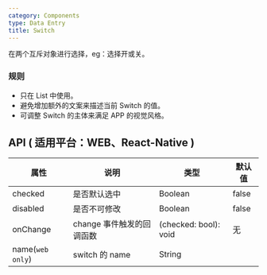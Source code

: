 ```yaml
---
category: Components
type: Data Entry
title: Switch
---
```



在两个互斥对象进行选择，eg：选择开或关。

### 规则
- 只在 List 中使用。
- 避免增加额外的文案来描述当前 Switch 的值。
- 可调整 Switch 的主体来满足 APP 的视觉风格。


## API ( 适用平台：WEB、React-Native )

| 属性        | 说明           | 类型         | 默认值       |
|------------|----------------|-------------|--------------|
| checked    | 是否默认选中    | Boolean       |   false  |
| disabled   | 是否不可修改    | Boolean       |   false  |
| onChange   | change 事件触发的回调函数 | (checked: bool): void |  无  |
| name(`web only`)  | switch 的 name    | String   |      |
